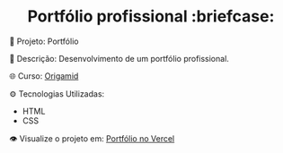 <h1 align="center">Portfólio profissional :briefcase:</h1>

🚀 Projeto: Portfólio

📂 Descrição: Desenvolvimento de um portfólio profissional.

🌐 Curso: [Origamid](https://www.origamid.com/)

⚙️ Tecnologias Utilizadas:
   - HTML
   - CSS

👁️ Visualize o projeto em: [Portfólio no Vercel](https://portfolio-tech-wg.vercel.app/)
